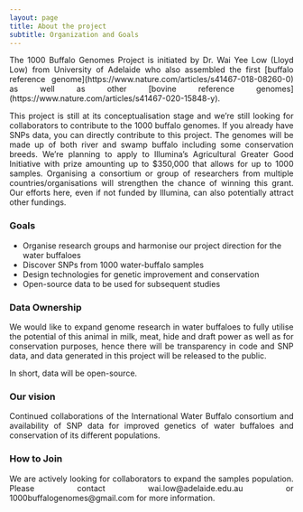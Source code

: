 ```yaml
---
layout: page
title: About the project
subtitle: Organization and Goals
---
```

<div style="text-align: justify">
The 1000 Buffalo Genomes Project is initiated by Dr. Wai Yee Low (Lloyd Low) from University of Adelaide who also assembled the first [buffalo reference genome](https://www.nature.com/articles/s41467-018-08260-0) as well as other [bovine reference genomes](https://www.nature.com/articles/s41467-020-15848-y). 

This project is still at its conceptualisation stage and we’re still looking for collaborators to contribute to the 1000 buffalo genomes. If you already have SNPs data, you can directly contribute to this project. The genomes will be made up of both river and swamp buffalo including some conservation breeds. We’re planning to apply to Illumina’s Agricultural Greater Good Initiative with prize amounting up to $350,000 that allows for up to 1000 samples. Organising a consortium or group of researchers from multiple countries/organisations will strengthen the chance of winning this grant. Our efforts here, even if not funded by Illumina, can also potentially attract other fundings.
</div>

### Goals
- Organise research groups and harmonise our project direction for the water buffaloes
- Discover SNPs from 1000 water-buffalo samples
- Design technologies for genetic improvement and conservation
- Open-source data to be used for subsequent studies

### Data Ownership
<div style="text-align: justify">
We would like to expand genome research in water buffaloes to fully utilise the potential of this animal in milk, meat, hide and draft power as well as for conservation purposes, hence there will be transparency in code and SNP data, and data generated in this project will be released to the public.

In short, data will be open-source.
</div>

### Our vision
<div style="text-align: justify">
Continued collaborations of the International Water Buffalo consortium and availability of SNP data for improved genetics of water buffaloes and conservation of its different populations.
</div>

### How to Join
<div style="text-align: justify">
We are actively looking for collaborators to expand the samples population. Please contact wai.low@adelaide.edu.au or 1000buffalogenomes@gmail.com for more information.
</div>